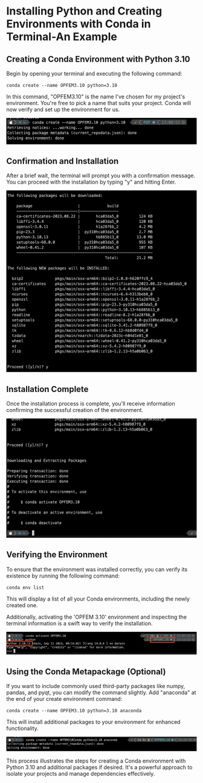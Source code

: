 # Installing Python and Creating Environments with Conda in Terminal-An Example

## Creating a Conda Environment with Python 3.10

Begin by opening your terminal and executing the following command:

```
conda create --name OPFEM3.10 python=3.10
```

In this command, "OPFEM3.10" is the name I've chosen for my project's environment. You're free to pick a name that suits your project. Conda will now verify and set up the environment for us.

![Image](img/install_example_1.png)

## Confirmation and Installation

After a brief wait, the terminal will prompt you with a confirmation message. You can proceed with the installation by typing "y" and hitting Enter.

![Image](img/install_example_2.png)

## Installation Complete

Once the installation process is complete, you'll receive information confirming the successful creation of the environment.

![Image](img/install_example_3.png)

## Verifying the Environment

To ensure that the environment was installed correctly, you can verify its existence by running the following command:

```
conda env list
```

This will display a list of all your Conda environments, including the newly created one.

Additionally, activating the 'OPFEM 3.10' environment and inspecting the terminal information is a swift way to verify the installation.

![Image](img/install_example_4.png)

## Using the Conda Metapackage (Optional)

If you want to include commonly used third-party packages like numpy, pandas, and pyqt, you can modify the command slightly. Add "anaconda" at the end of your create environment command:

```
conda create --name OPFEM3.10 python=3.10 anaconda
```

This will install additional packages to your environment for enhanced functionality.

![Image](img/install_example_5.png)

This process illustrates the steps for creating a Conda environment with Python 3.10 and additional packages if desired. It's a powerful approach to isolate your projects and manage dependencies effectively.
